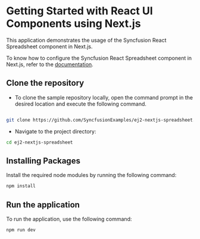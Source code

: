 # Getting Started with React UI Components using Next.js

This application demonstrates the usage of the Syncfusion React Spreadsheet component in Next.js.

To know how to configure the Syncfusion React Spreadsheet component in Next.js, refer to the [documentation](https://ej2.syncfusion.com/react/documentation/spreadsheet/nextjs-getting-started).

## Clone the repository

* To clone the sample repository locally, open the command prompt in the desired location and execute the following command.

```sh

git clone https://github.com/SyncfusionExamples/ej2-nextjs-spreadsheet.git

```

* Navigate to the project directory:

```sh
cd ej2-nextjs-spreadsheet
```

## Installing Packages

Install the required node modules by running the following command:

```sh
npm install
```

## Run the application

To run the application, use the following command:

```bash
npm run dev
```